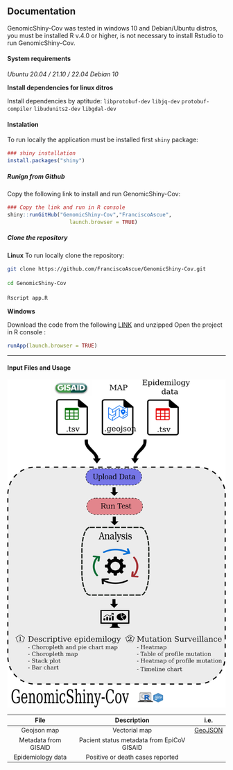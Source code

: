 ## Documentation

GenomicShiny-Cov was tested in windows 10 and Debian/Ubuntu distros, you must be installed R v.4.0 or higher, is not necessary to install Rstudio to run GenomicShiny-Cov. 

#### System requirements 

*Ubuntu 20.04 / 21.10 / 22.04*
*Debian 10*

**Install dependencies for linux ditros**

Install dependencies by aptitude:
`libprotobuf-dev`
`libjq-dev`
`protobuf-compiler`
`libudunits2-dev`
`libgdal-dev`


#### Instalation 

To run locally the application must be installed first `shiny` package:
```r 
### shiny installation 
install.packages("shiny")
```

##### Runign from Github
Copy the following link to install and run GenomicShiny-Cov:
```r 
### Copy the link and run in R console  
shiny::runGitHub("GenomicShiny-Cov","FranciscoAscue", 
                    launch.browser = TRUE)
```

##### Clone the repository 

**Linux**
To run locally clone the repository:

```bash
git clone https://github.com/FranciscoAscue/GenomicShiny-Cov.git

cd GenomicShiny-Cov

Rscript app.R
```

**Windows** 

Download the code from the following [LINK](https://github.com/FranciscoAscue/GenomicShiny-Cov/archive/refs/heads/master.zip) and unzipped Open the project in R console : 

```r
runApp(launch.browser = TRUE) 
```
________________________________________________________________________________________________________
#### Input Files and Usage

![](img/wf.png)

| File  |  Description  |  i.e. |
|:----------:|:-------------:|:-----------:|
|Geojson map | Vectorial map | [GeoJSON](https://github.com/FranciscoAscue/geojson-examples/blob/master/peru_departamental.geojson) |
|Metadata from GISAID | Pacient status metadata from EpiCoV GISAID |  |
|Epidemiology data| Positive or death cases reported | |

